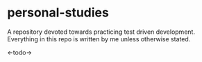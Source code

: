 # personal-studies
A repository devoted towards practicing test driven development. Everything in this repo is written by me unless otherwise stated.

<-todo->
